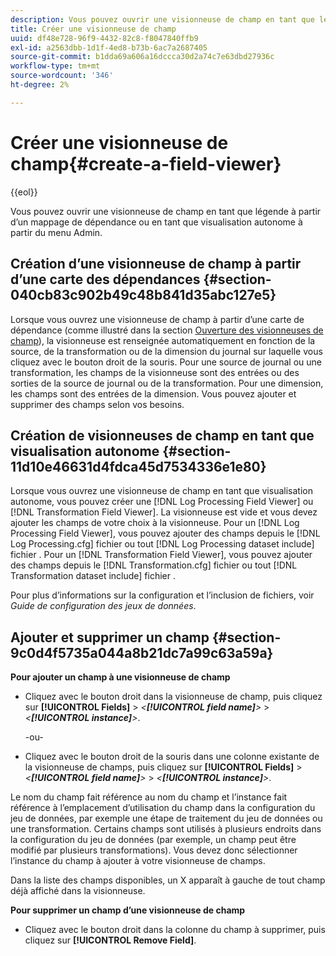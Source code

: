 ```yaml
---
description: Vous pouvez ouvrir une visionneuse de champ en tant que légende à partir d’un mappage de dépendance ou en tant que visualisation autonome à partir du menu Admin.
title: Créer une visionneuse de champ
uuid: df48e728-96f9-4432-82c8-f8047840ffb9
exl-id: a2563dbb-1d1f-4ed8-b73b-6ac7a2687405
source-git-commit: b1dda69a606a16dccca30d2a74c7e63dbd27936c
workflow-type: tm+mt
source-wordcount: '346'
ht-degree: 2%

---
```


# Créer une visionneuse de champ{#create-a-field-viewer}

{{eol}}

Vous pouvez ouvrir une visionneuse de champ en tant que légende à partir d’un mappage de dépendance ou en tant que visualisation autonome à partir du menu Admin.

## Création d’une visionneuse de champ à partir d’une carte des dépendances {#section-040cb83c902b49c48b841d35abc127e5}

Lorsque vous ouvrez une visionneuse de champ à partir d’une carte de dépendance (comme illustré dans la section [Ouverture des visionneuses de champ](../../../../../home/c-get-started/c-admin-intrf/c-dataset-mgrs/c-dep-maps/c-opn-field-vwrs.md#concept-0f0738ac50804a33818487222c337c27)), la visionneuse est renseignée automatiquement en fonction de la source, de la transformation ou de la dimension du journal sur laquelle vous cliquez avec le bouton droit de la souris. Pour une source de journal ou une transformation, les champs de la visionneuse sont des entrées ou des sorties de la source de journal ou de la transformation. Pour une dimension, les champs sont des entrées de la dimension. Vous pouvez ajouter et supprimer des champs selon vos besoins.

## Création de visionneuses de champ en tant que visualisation autonome {#section-11d10e46631d4fdca45d7534336e1e80}

Lorsque vous ouvrez une visionneuse de champ en tant que visualisation autonome, vous pouvez créer une [!DNL Log Processing Field Viewer] ou [!DNL Transformation Field Viewer]. La visionneuse est vide et vous devez ajouter les champs de votre choix à la visionneuse. Pour un [!DNL Log Processing Field Viewer], vous pouvez ajouter des champs depuis le [!DNL Log Processing.cfg] fichier ou tout [!DNL Log Processing dataset include] fichier . Pour un [!DNL Transformation Field Viewer], vous pouvez ajouter des champs depuis le [!DNL Transformation.cfg] fichier ou tout [!DNL Transformation dataset include] fichier .

Pour plus d’informations sur la configuration et l’inclusion de fichiers, voir *Guide de configuration des jeux de données*.

## Ajouter et supprimer un champ {#section-9c0d4f5735a044a8b21dc7a99c63a59a}

**Pour ajouter un champ à une visionneuse de champ**

* Cliquez avec le bouton droit dans la visionneuse de champ, puis cliquez sur **[!UICONTROL Fields]** > *&lt;**[!UICONTROL field name]**>* > *&lt;**[!UICONTROL instance]**>*.

   -ou-

* Cliquez avec le bouton droit de la souris dans une colonne existante de la visionneuse de champs, puis cliquez sur **[!UICONTROL Fields]** > *&lt;**[!UICONTROL field name]**>* > *&lt;**[!UICONTROL instance]**>*.

Le nom du champ fait référence au nom du champ et l’instance fait référence à l’emplacement d’utilisation du champ dans la configuration du jeu de données, par exemple une étape de traitement du jeu de données ou une transformation. Certains champs sont utilisés à plusieurs endroits dans la configuration du jeu de données (par exemple, un champ peut être modifié par plusieurs transformations). Vous devez donc sélectionner l’instance du champ à ajouter à votre visionneuse de champs.

Dans la liste des champs disponibles, un X apparaît à gauche de tout champ déjà affiché dans la visionneuse.

**Pour supprimer un champ d’une visionneuse de champ**

* Cliquez avec le bouton droit dans la colonne du champ à supprimer, puis cliquez sur **[!UICONTROL Remove Field]**.
